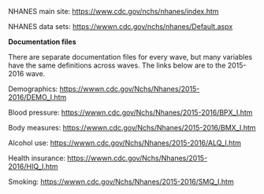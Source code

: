 NHANES main site: https://www.cdc.gov/nchs/nhanes/index.htm

NHANES data sets: https://wwwn.cdc.gov/nchs/nhanes/Default.aspx

__Documentation files__

There are separate documentation files for every wave, but many variables have the same
definitions across waves.  The links below are to the 2015-2016 wave.

Demographics: https://wwwn.cdc.gov/Nchs/Nhanes/2015-2016/DEMO_I.htm

Blood pressure: https://wwwn.cdc.gov/Nchs/Nhanes/2015-2016/BPX_I.htm

Body measures: https://wwwn.cdc.gov/Nchs/Nhanes/2015-2016/BMX_I.htm

Alcohol use: https://wwwn.cdc.gov/Nchs/Nhanes/2015-2016/ALQ_I.htm

Health insurance: https://wwwn.cdc.gov/Nchs/Nhanes/2015-2016/HIQ_I.htm

Smoking: https://wwwn.cdc.gov/Nchs/Nhanes/2015-2016/SMQ_I.htm